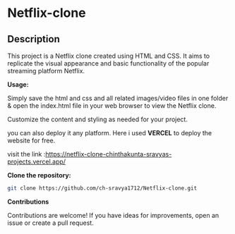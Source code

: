 # Netflix-clone
## Description

This project is a Netflix clone created using HTML and CSS. It aims to replicate the visual appearance and basic functionality of the popular streaming platform Netflix.

**Usage:**

Simply save the html and css and all related images/video files in one folder & open the index.html file in your web browser to view the Netflix clone. 

Customize the content and styling as needed for your project.

you can also deploy it any platform. Here i used **VERCEL** to deploy the website for free.

visit the link :https://netflix-clone-chinthakunta-sravyas-projects.vercel.app/

**Clone the repository:**
   ```bash
   git clone https://github.com/ch-sravya1712/Netflix-clone.git
  ```


**Contributions**

Contributions are welcome! If you have ideas for improvements, open an issue or create a pull request.







